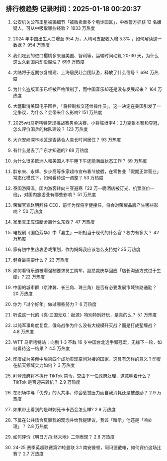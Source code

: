 
## 排行榜趋势 记录时间：2025-01-18 00:20:37
  
  1. 公安机关公布王星被骗细节「被贩卖至多个电诈园区」，中泰警方抓获 12 名嫌疑人，可从中吸取哪些经验？ 1933 万热度
    
  2. 2024 年中国出生人口增至 954 万，人均可支配收入增 5.3% ，如何解读这一数据？ 954 万热度
    
  3. 我们吃到的进口樱桃多来自美国、智利等，运输时间动辄 20-30 天，为什么这么久到国内却没腐烂？ 699 万热度
    
  4. 大陆将于近期恢复福建、上海居民赴台团队游，释放了什么信号？ 694 万热度
    
  5. 为什么盗版音乐已经被严格限制了，而中国音乐却还是没有发展起来？ 164 万热度
    
  6. 大疆取消美国电子围栏，「将控制权交还给操作员」，这一决定在美国引发了一定争议，为什么？会带来什么影响? 151 万热度
    
  7. 2025wtt马斯喀特常规挑战赛男单决赛，小将陈垣宇4：2力克张本智和夺冠，怎么评价国乒的梯队建设？ 123 万热度
    
  8. 大兴安岭深林地区是否适合人类长时间居住？ 93 万热度
    
  9. 有什么是去了广东才知道的? 68 万热度
    
  10. 为什么很多欧洲人和美国人不午睡下午还能满血状态工作？ 59 万热度
    
  11. 胖东来、永辉、步步高等多家超市宣布春节放假，在零售业「假期正常营业」常态化模式下，如何看待这一调整？ 53 万热度
    
  12. 泰国游降温，国内游客转向三亚避寒「22 万一晚酒店被订光、机票涨价一倍」，对国内旅游业有哪些影响？ 51 万热度
    
  13. 荣耀官宣赵明辞任 CEO，前华为悍将李健接任，将会对荣耀品牌产生哪些影响？ 50 万热度
    
  14. 家里真正应该断舍离什么东西？ 47 万热度
    
  15. 电视剧《国色芳华》中「县主」一职相当于现代的什么官？权力有多大？ 42 万热度
    
  16. 家有初中生热衷游戏策划，作为妈妈我应该怎么支持她? 35 万热度
    
  17. 健身最需要什么？ 23 万热度
    
  18. 如何看待乐道被曝强制要求员工购车，副总裁庆华回应「店长沟通方式过于生硬」? 22 万热度
    
  19. 中国的城市群（京津冀、长三角、珠三角）是否有必要发展市域铁路通勤？ 20 万热度
    
  20. 你为「过个好年」做过哪些努力？ 6 万热度
    
  21. 听说这一代的《真·三国无双：起源》特别特别好玩，是真的么？ 5.1 万热度
    
  22. 以纯军事角度复盘，俄乌战争为什么没有大规模歼灭战？而是打成堑壕战？ 4.8 万热度
    
  23. WTT 马斯喀特站：向鹏 1-3 不敌 16 岁中国台北选手郭冠宏，无缘下一轮，如何看待这一结果？ 4.5 万热度
    
  24. 印度成为美俄中后第四个成功实现空间对接的国家，这具有怎样的意义？印度在航天领域实力如何？ 3 万热度
    
  25. 拜登政府将不执行 TikTok 禁令，交由下一任政府处理，这意味着什么？TikTok 是否迎来转机？ 2.9 万热度
    
  26. 在职场中与「优秀」的人共事，你会感觉压力而自我消耗还是被激励？ 2.9 万热度
    
  27. 如果带土看到的是琳刺死卡卡西会怎么样? 2.9 万热度
    
  28. 下属在公共场合反驳我的观念并给我提建议，我该「暗示」他还是「冷处理」？ 2.8 万热度
    
  29. 如何评价《明日方舟:终末地》二测表现？ 2.8 万热度
    
  30. 24-25 赛季英超联赛第21轮曼联 3:1 南安普顿，阿玛德戴帽，如何评价这场比赛？ 2.7 万热度
    